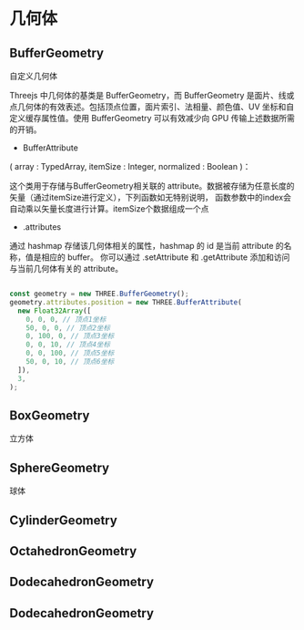 # 几何体

## BufferGeometry

自定义几何体

Threejs 中几何体的基类是 BufferGeometry，而 BufferGeometry 是面片、线或点几何体的有效表述。包括顶点位置，面片索引、法相量、颜色值、UV 坐标和自定义缓存属性值。使用 BufferGeometry 可以有效减少向 GPU 传输上述数据所需的开销。

- BufferAttribute

( array : TypedArray, itemSize : Integer, normalized : Boolean )：

这个类用于存储与BufferGeometry相关联的 attribute。数据被存储为任意长度的矢量（通过itemSize进行定义），下列函数如无特别说明， 函数参数中的index会自动乘以矢量长度进行计算。itemSize个数据组成一个点

- .attributes

通过 hashmap 存储该几何体相关的属性，hashmap 的 id 是当前 attribute 的名称，值是相应的 buffer。 你可以通过 .setAttribute 和 .getAttribute 添加和访问与当前几何体有关的 attribute。

```js

const geometry = new THREE.BufferGeometry();
geometry.attributes.position = new THREE.BufferAttribute(
  new Float32Array([
    0, 0, 0, // 顶点1坐标
    50, 0, 0, // 顶点2坐标
    0, 100, 0, // 顶点3坐标
    0, 0, 10, // 顶点4坐标
    0, 0, 100, // 顶点5坐标
    50, 0, 10, // 顶点6坐标
  ]),
  3,
);
```

## BoxGeometry

立方体

## SphereGeometry

球体

## CylinderGeometry

## OctahedronGeometry

## DodecahedronGeometry

## DodecahedronGeometry
